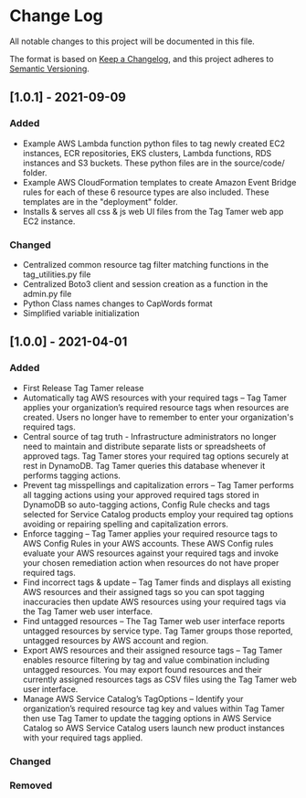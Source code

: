 # Change Log

All notable changes to this project will be documented in this file.

The format is based on [Keep a Changelog](https://keepachangelog.com/en/1.0.0/),
and this project adheres to [Semantic Versioning](https://semver.org/spec/v2.0.0.html).

## [1.0.1] - 2021-09-09

### Added 

- Example AWS Lambda function python files to tag newly created EC2 instances, ECR repositories, EKS clusters,
Lambda functions, RDS instances and S3 buckets.  These python files are in the source/code/ folder.
- Example AWS CloudFormation templates to create Amazon Event Bridge rules for each of these 6 resource types
are also included.  These templates are in the "deployment" folder.
- Installs & serves all css & js web UI files from the Tag Tamer web app EC2 instance.

### Changed

- Centralized common resource tag filter matching functions in the tag_utilities.py file
- Centralized Boto3 client and session creation as a function in the admin.py file
- Python Class names changes to CapWords format
- Simplified variable initialization

## [1.0.0] - 2021-04-01

### Added

- First Release Tag Tamer release
- Automatically tag AWS resources with your required tags – Tag Tamer applies your organization’s required resource tags when resources are created. Users no longer have to remember to enter your organization's required tags.
- Central source of tag truth - Infrastructure administrators no longer need to maintain and distribute separate lists or spreadsheets of approved tags. Tag Tamer stores your required tag options securely at rest in DynamoDB. Tag Tamer queries this database whenever it performs tagging actions.
- Prevent tag misspellings and capitalization errors – Tag Tamer performs all tagging actions using your approved required tags stored in DynamoDB so auto-tagging actions, Config Rule checks and tags selected for Service Catalog products employ your required tag options avoiding or repairing spelling and capitalization errors.
- Enforce tagging – Tag Tamer applies your required resource tags to AWS Config Rules in your AWS accounts. These AWS Config rules evaluate your AWS resources against your required tags and invoke your chosen remediation action when resources do not have proper required tags.
- Find incorrect tags & update – Tag Tamer finds and displays all existing AWS resources and their assigned tags so you can spot tagging inaccuracies then update AWS resources using your required tags via the Tag Tamer web user interface.
- Find untagged resources – The Tag Tamer web user interface reports untagged resources by service type. Tag Tamer groups those reported, untagged resources by AWS account and region.
- Export AWS resources and their assigned resource tags – Tag Tamer enables resource filtering by tag and value combination including untagged resources. You may export found resources and their currently assigned resources tags as CSV files using the Tag Tamer web user interface.
- Manage AWS Service Catalog’s TagOptions – Identify your organization’s required resource tag key and values within Tag Tamer then use Tag Tamer to update the tagging options in AWS Service Catalog so AWS Service Catalog users launch new product instances with your required tags applied.

### Changed

### Removed
